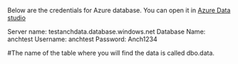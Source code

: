 Below are the credentials for Azure database. You can open it in [Azure Data studio](https://docs.microsoft.com/en-us/sql/azure-data-studio/download-azure-data-studio?view=sql-server-ver16)  

Server name: testanchdata.database.windows.net
Database Name: anchtest
Username: anchtest
Password: Anch1234

#The name of the table where you will find the data is called dbo.data. 
